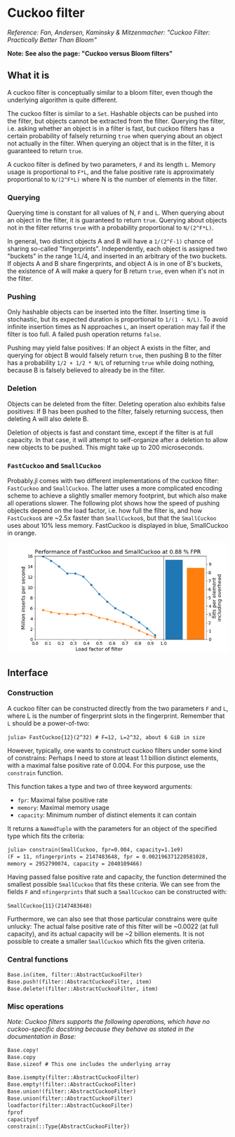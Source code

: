 # Cuckoo filter
_Reference: Fan, Andersen, Kaminsky & Mitzenmacher: "Cuckoo Filter: Practically Better Than Bloom"_

__Note: See also the page: "Cuckoo versus Bloom filters"__

## What it is
A cuckoo filter is conceptually similar to a bloom filter, even though the underlying algorithm is quite different.

The cuckoo filter is similar to a `Set`. Hashable objects can be pushed into the filter, but objects cannot be extracted from the filter. Querying the filter, i.e. asking whether an object is in a filter is fast, but cuckoo filters has a certain probability of falsely returning `true` when querying about an object not actually in the filter. When querying an object that is in the filter, it is guaranteed to return `true`.

A cuckoo filter is defined by two parameters, `F` and its length `L`. Memory usage is proportional to `F*L`, and the false positive rate is approximately proportional to `N/(2^F*L)` where N is the number of elements in the filter.

### Querying

Querying time is constant for all values of N, `F` and `L`. When querying about an object in the filter, it is guaranteed to return `true`. Querying about objects not in the filter returns `true` with a probability proportional to `N/(2^F*L)`.

In general, two distinct objects A and B will have a `1/(2^F-1)` chance of sharing so-called "fingerprints". Independently, each object is assigned two "buckets" in the range 1:L/4, and inserted in an arbitrary of the two buckets. If objects A and B share fingerprints, and object A is in one of B's buckets, the existence of A will make a query for B return `true`, even when it's not in the filter.

### Pushing

Only hashable objects can be inserted into the filter. Inserting time is stochastic, but its expected duration is proportional to `1/(1 - N/L)`. To avoid infinite insertion times as N approaches `L`, an insert operation may fail if the filter is too full. A failed push operation returns `false`.

Pushing may yield false positives: If an object A exists in the filter, and querying for object B would falsely return `true`, then pushing B to the filter has a probability `1/2 + 1/2 * N/L` of returning `true` while doing nothing, because B is falsely believed to already be in the filter.

### Deletion

Objects can be deleted from the filter. Deleting operation also exhibits false positives: If B has been pushed to the filter, falsely returning success, then deleting A will also delete B.

Deletion of objects is fast and constant time, except if the filter is at full capacity. In that case, it will attempt to self-organize after a deletion to allow new objects to be pushed. This might take up to 200 microseconds.

### `FastCuckoo` and `SmallCuckoo`

Probably.jl comes with two different implementations of the cuckoo filter: `FastCuckoo` and `SmallCuckoo`. The latter uses a more complicated encoding scheme to achieve a slightly smaller memory footprint, but which also make all operations slower. The following plot shows how the speed of pushing objects depend on the load factor, i.e. how full the filter is, and how `FastCuckoo`s are ~2.5x faster than `SmallCuckoo`s, but that the `SmallCuckoo` uses about 10% less memory. FastCuckoo is displayed in blue, SmallCuckoo in orange.

![](cuckooperformance.png)

## Interface

### Construction

A cuckoo filter can be constructed directly from the two parameters `F` and `L`, where L is the number of fingerprint slots in the fingerprint. Remember that `L` should be a power-of-two:

`julia> FastCuckoo{12}(2^32) # F=12, L=2^32, about 6 GiB in size`

However, typically, one wants to construct cuckoo filters under some kind of constrains: Perhaps I need to store at least 1.1 billion distinct elements, with a maximal false positive rate of 0.004. For this purpose, use the `constrain` function.

This function takes a type and two of three keyword arguments:
- `fpr`: Maximal false positive rate
- `memory`: Maximal memory usage
- `capacity`: Minimum number of distinct elements it can contain

It returns a `NamedTuple` with the parameters for an object of the specified type which fits the criteria:

```
julia> constrain(SmallCuckoo, fpr=0.004, capacity=1.1e9)
(F = 11, nfingerprints = 2147483648, fpr = 0.002196371220581028, memory = 2952790074, capacity = 2040109466)
```

Having passed false positive rate and capacity, the function determined the smallest possible `SmallCuckoo` that fits these criteria. We can see from the fields `F` and `nfingerprints` that such a `SmallCuckoo` can be constructed with:

`SmallCuckoo{11}(2147483648)`

Furthermore, we can also see that those particular constrains were quite unlucky: The actual false positive rate of this filter will be ~0.0022 (at full capacity), and its actual capacity will be ~2 billion elements. It is not possible to create a smaller `SmallCuckoo` which fits the given criteria.

### Central functions

```@docs
Base.in(item, filter::AbstractCuckooFilter)
Base.push!(filter::AbstractCuckooFilter, item)
Base.delete!(filter::AbstractCuckooFilter, item)
```

### Misc operations

*Note: Cuckoo filters supports the following operations, which have no cuckoo-specific docstring because they behave as stated in the documentation in Base:*

```
Base.copy!
Base.copy
Base.sizeof # This one includes the underlying array
```

```@docs
Base.isempty(filter::AbstractCuckooFilter)
Base.empty!(filter::AbstractCuckooFilter)
Base.union!(filter::AbstractCuckooFilter)
Base.union(filter::AbstractCuckooFilter)
loadfactor(filter::AbstractCuckooFilter)
fprof
capacityof
constrain(::Type{AbstractCuckooFilter})
```
